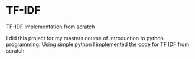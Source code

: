 # TF-IDF
TF-IDF Implementation from scratch

I did this project for my masters course of Introduction to python programming.
Using simple python I implemented the code for TF IDF from scratch

